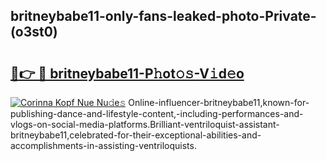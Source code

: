 ## britneybabe11-only-fans​-leaked-photo​-Private-(o3st0)


# <h2><a href="https://mediaupload.pro?title=britneybabe11&ref=git">🔗👉 🔴 britneybabe11-P𝚑ot𝚘𝚜-V𝚒d𝚎o</a></h2>

[![Corinna Kopf Nue Nu𝚍e𝚜](https://i.imgur.com/0qMVB7G.gif)](https://mediaupload.pro?title=britneybabe11&ref=git)
Online-influencer-britneybabe11,known-for-publishing-dance-and-lifestyle-content,-including-performances-and-vlogs-on-social-media-platforms.Brilliant-ventriloquist-assistant-britneybabe11,celebrated-for-their-exceptional-abilities-and-accomplishments-in-assisting-ventriloquists.  